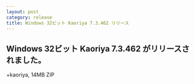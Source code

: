 ```yaml
---
layout: post
category: release
title: Windows 32ビット Kaoriya 7.3.462 リリース
---
```


Windows 32ビット Kaoriya 7.3.462 がリリースされました。
-------------------------------------------------------

+kaoriya, 14MB ZIP

